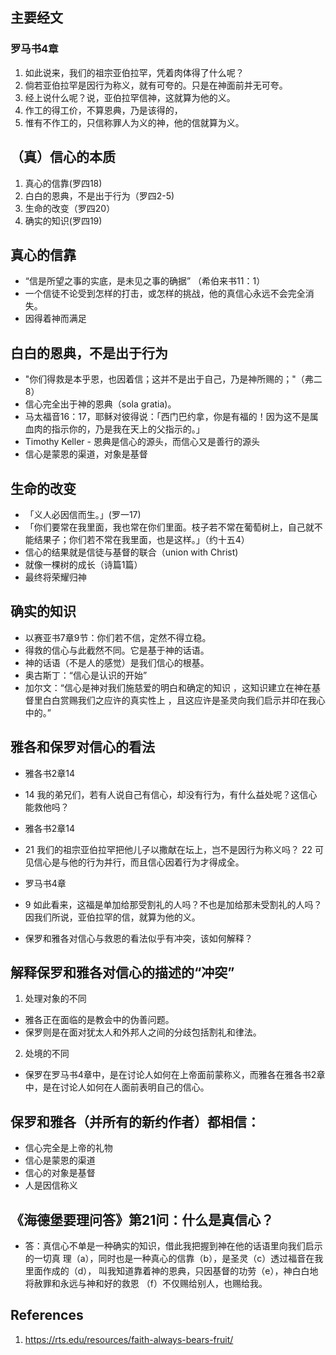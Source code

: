 ## 主要经文

### 罗马书4章
1. 如此说来，我们的祖宗亚伯拉罕，凭着肉体得了什么呢？
2. 倘若亚伯拉罕是因行为称义，就有可夸的。只是在神面前并无可夸。
3. 经上说什么呢？说，亚伯拉罕信神，这就算为他的义。
4. 作工的得工价，不算恩典，乃是该得的，
5. 惟有不作工的，只信称罪人为义的神，他的信就算为义。

## （真）信心的本质

1. 真心的信靠(罗四18)
2. 白白的恩典，不是出于行为（罗四2-5)
3. 生命的改变（罗四20）
4. 确实的知识(罗四19)



## 真心的信靠
- “信是所望之事的实底，是未见之事的确据” （希伯来书11：1）
- 一个信徒不论受到怎样的打击，或怎样的挑战，他的真信心永远不会完全消失。
- 因得着神而满足


## 白白的恩典，不是出于行为
- "你们得救是本乎恩，也因着信；这并不是出于自己，乃是神所赐的；"（弗二8）
- 信心完全出于神的恩典（sola gratia)。
- 马太福音16：17，耶稣对彼得说：「西门巴约拿，你是有福的！因为这不是属血肉的指示你的，乃是我在天上的父指示的。」
- Timothy Keller - 恩典是信心的源头，而信心又是善行的源头
- 信心是蒙恩的渠道，对象是基督

## 生命的改变
- 「义人必因信而生。」(罗一17)
- 「你们要常在我里面，我也常在你们里面。枝子若不常在葡萄树上，自己就不能结果子；你们若不常在我里面，也是这样。」（约十五4）
- 信心的结果就是信徒与基督的联合（union with Christ)
- 就像一棵树的成长（诗篇1篇）
- 最终将荣耀归神

## 确实的知识
- 以赛亚书7章9节：你们若不信，定然不得立稳。
- 得救的信心与此截然不同。它是基于神的话语。
- 神的话语（不是人的感觉）是我们信心的根基。
- 奥古斯丁：“信心是认识的开始”
- 加尔文：“信心是神对我们施慈爱的明白和确定的知识 ，这知识建立在神在基督里白白赏赐我们之应许的真实性上 ，且这应许是圣灵向我们启示并印在我心中的。”
## 雅各和保罗对信心的看法

- 雅各书2章14
- 14 我的弟兄们，若有人说自己有信心，却没有行为，有什么益处呢？这信心能救他吗？ 

- 雅各书2章14
- 21 我们的祖宗亚伯拉罕把他儿子以撒献在坛上，岂不是因行为称义吗？ 22 可见信心是与他的行为并行，而且信心因着行为才得成全。

- 罗马书4章
- 9 如此看来，这福是单加给那受割礼的人吗？不也是加给那未受割礼的人吗？因我们所说，亚伯拉罕的信，就算为他的义。

- 保罗和雅各对信心与救恩的看法似乎有冲突，该如何解释？


## 解释保罗和雅各对信心的描述的“冲突”

1. 处理对象的不同
- 雅各正在面临的是教会中的伪善问题。
- 保罗则是在面对犹太人和外邦人之间的分歧包括割礼和律法。
2. 处境的不同
- 保罗在罗马书4章中，是在讨论人如何在上帝面前蒙称义，而雅各在雅各书2章中，是在讨论人如何在人面前表明自己的信心。

## 保罗和雅各（并所有的新约作者）都相信：
- 信心完全是上帝的礼物
- 信心是蒙恩的渠道
- 信心的对象是基督
- 人是因信称义


## 《海德堡要理问答》第21问：什么是真信心？
- 答：真信心不单是一种确实的知识，借此我把握到神在他的话语里向我们启示的一切真 理（a），同时也是一种真心的信靠（b），是圣灵（c）透过福音在我里面作成的（d）， 叫我知道靠着神的恩典，只因基督的功劳（e），神白白地将赦罪和永远与神和好的救恩 （f）不仅赐给别人，也赐给我。



## References
1. https://rts.edu/resources/faith-always-bears-fruit/